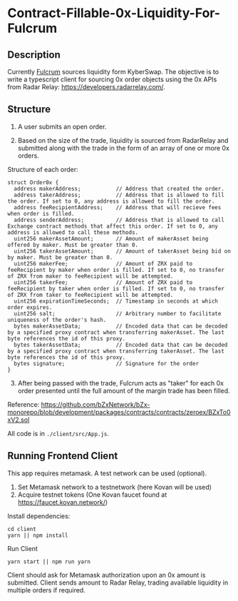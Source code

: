 # Contract-Fillable-0x-Liquidity-For-Fulcrum

## Description

Currently [Fulcrum](https://fulcrum.trade/) sources liquidity form KyberSwap. The objective is to write a typescript client for sourcing 0x order objects using the 0x APIs from Radar Relay: https://developers.radarrelay.com/.

## Structure

1. A user submits an open order.

2. Based on the size of the trade, liquidity is sourced from RadarRelay and submitted along with the trade in the form of an array of one or more 0x orders.

Structure of each order:

```
struct Order0x {
  address makerAddress;           // Address that created the order.
  address takerAddress;           // Address that is allowed to fill the order. If set to 0, any address is allowed to fill the order.
  address feeRecipientAddress;    // Address that will recieve fees when order is filled.
  address senderAddress;          // Address that is allowed to call Exchange contract methods that affect this order. If set to 0, any address is allowed to call these methods.
  uint256 makerAssetAmount;       // Amount of makerAsset being offered by maker. Must be greater than 0.
  uint256 takerAssetAmount;       // Amount of takerAsset being bid on by maker. Must be greater than 0.
  uint256 makerFee;               // Amount of ZRX paid to feeRecipient by maker when order is filled. If set to 0, no transfer of ZRX from maker to feeRecipient will be attempted.
  uint256 takerFee;               // Amount of ZRX paid to feeRecipient by taker when order is filled. If set to 0, no transfer of ZRX from taker to feeRecipient will be attempted.
  uint256 expirationTimeSeconds;  // Timestamp in seconds at which order expires.
  uint256 salt;                   // Arbitrary number to facilitate uniqueness of the order's hash.
  bytes makerAssetData;           // Encoded data that can be decoded by a specified proxy contract when transferring makerAsset. The last byte references the id of this proxy.
  bytes takerAssetData;           // Encoded data that can be decoded by a specified proxy contract when transferring takerAsset. The last byte references the id of this proxy.
  bytes signature;                // Signature for the order
}
```

3. After being passed with the trade, Fulcrum acts as "taker" for each 0x order presented until the full amount of the margin trade has been filled.

Reference: https://github.com/bZxNetwork/bZx-monorepo/blob/development/packages/contracts/contracts/zeroex/BZxTo0xV2.sol

All code is in `./client/src/App.js`.

## Running Frontend Client

This app requires metamask. A test network can be used (optional).

1. Set Metamask network to a testnetwork (here Kovan will be used)
2. Acquire testnet tokens (One Kovan faucet found at https://faucet.kovan.network/)


Install dependencies:

```
cd client
yarn || npm install
```

Run Client
```
yarn start || npm run yarn
```

Client should ask for Metamask authorization upon an 0x amount is submitted. Client sends amount to Radar Relay, trading available liquidity in multiple orders if required.
